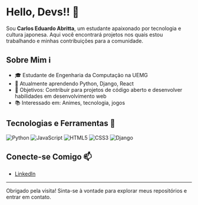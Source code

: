 # Hello, Devs!! 👋

Sou **Carlos Eduardo Abritta**, um estudante apaixonado por tecnologia e cultura japonesa. Aqui você encontrará projetos nos quais estou trabalhando e minhas contribuições para a comunidade.

## Sobre Mim ℹ️

- 🎓 Estudante de Engenharia da Computação na UEMG
- 🌱 Atualmente aprendendo Python, Django, React
- 🎯 Objetivos: Contribuir para projetos de código aberto e desenvolver habilidades em desenvolvimento web
- 📚 Interessado em: Animes, tecnologia, jogos

## Tecnologias e Ferramentas 🚀

![Python](https://img.shields.io/badge/Python-3776AB?style=flat-square&logo=python&logoColor=white)
![JavaScript](https://img.shields.io/badge/JavaScript-F7DF1E?style=flat-square&logo=javascript&logoColor=black)
![HTML5](https://img.shields.io/badge/HTML5-E34F26?style=flat-square&logo=html5&logoColor=white)
![CSS3](https://img.shields.io/badge/CSS3-1572B6?style=flat-square&logo=css3&logoColor=white)
![Django](https://img.shields.io/badge/Django-092E20?style=flat-square&logo=django&logoColor=white)

## Conecte-se Comigo 📫

- [LinkedIn](https://www.linkedin.com/in/carlos-eduardo-abritta-24599a303/)

---

Obrigado pela visita! Sinta-se à vontade para explorar meus repositórios e entrar em contato.
